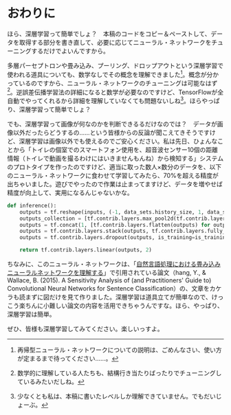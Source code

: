# おわりに

ほら、深層学習って簡単でしょ？　本稿のコードをコピー＆ペーストして、データを取得する部分を書き直して、必要に応じてニューラル・ネットワークをチューニングするだけでよいんですから。

多層パーセプトロンや畳み込み、プーリング、ドロップアウトという深層学習で使われる道具についても、数学なしでその概念を理解できました[^7]。概念が分かっているのですから、ニューラル・ネットワークのチューニングは可能なはず[^8]。逆誤差伝播学習法の詳細になると数学が必要なのですけど、TensorFlowが全自動でやってくれるから詳細を理解していなくても問題ないしね[^9]。ほらやっぱり、深層学習って簡単でしょ？

でも、深層学習って画像が何なのかを判断できるるだけなのでは？　データが画像以外だったらどうするの……という皆様からの反論が聞こえてきそうですけど、深層学習は画像以外でも使えるのでご安心ください。私は先日、ひょんなことから「トイレの個室でのスマートフォン使用を、超音波センサー10個の距離情報（トイレで動画を撮るわけにはいきませんもんね）から検知する」システムのプロトタイプを作ったのですけど、適当に取った数人×数分のデータを、以下のニューラル・ネットワークに食わせて学習してみたら、70%を超える精度が出ちゃいました。遊びでやったので作業は止まってますけど、データを増やせば精度が向上して、実用になるんじゃないかな。

```python
def inference():
    outputs = tf.reshape(inputs, (-1, data_sets.history_size, 1, data_sets.channel_size))  # 幅を1にして、1次元データをconvolution2dできるようにします。
    outputs_collection = [tf.contrib.layers.max_pool2d(tf.contrib.layers.convolution2d(outputs, 128, (kernel_size, 1), padding='VALID'), (data_sets.history_size - kernel_size + 1, 1)) for kernel_size in (5, 4, 3, 2)]
    outputs = tf.concat(1, [tf.contrib.layers.flatten(outputs) for outputs in outputs_collection])  # 次元0はバッチなので、次元1でconcatします。
    outputs = tf.contrib.layers.stack(outputs, tf.contrib.layers.fully_connected, (1024, 512))
    outputs = tf.contrib.layers.dropout(outputs, is_training=is_training)

    return tf.contrib.layers.linear(outputs, 2)
```

ちなみに、このニューラル・ネットワークは、「[自然言語処理における畳み込みニューラルネットワークを理解する](http://tkengo.github.io/blog/2016/03/11/understanding-convolutional-neural-networks-for-nlp/)」で引用されている論文（hang, Y., & Wallace, B. (2015). A Sensitivity Analysis of (and Practitioners' Guide to) Convolutional Neural Networks for Sentence Classification）の、文章をカケラも読まずに図だけを見て作りました。深層学習は道具立てが簡単なので、けっこう楽ちんに小難しい論文の内容を活用できちゃうんですな。ほら、やっぱり、深層学習は簡単。

ぜひ、皆様も深層学習してみてください。楽しいっすよ。


[^7]: 再帰型ニューラル・ネットワークについての説明は、ごめんなさい、使い方が定まるまで待ってください……。
[^8]: 数学的に理解している人たちも、結構行き当たりばったりでチューニングしているみたいだしね。
[^9]: 少なくとも私は、本稿に書いたレベルしか理解できていません。でもだいじょーぶ。

